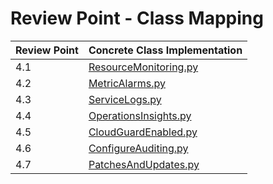 # Review Point - Class Mapping

| Review Point | Concrete Class Implementation                           
|--------------|---------------------------------------------------------
| 4.1          | [ResourceMonitoring.py](ResourceMonitoring.py)
| 4.2          | [MetricAlarms.py](MetricAlarms.py)                 
| 4.3          | [ServiceLogs.py](ServiceLogs.py)
| 4.4          | [OperationsInsights.py](OperationsInsights.py)
| 4.5          | [CloudGuardEnabled.py](CloudGuardEnabled.py)
| 4.6          | [ConfigureAuditing.py](ConfigureAuditing.py)   
| 4.7          | [PatchesAndUpdates.py](PatchesAndUpdates.py)
                                  
